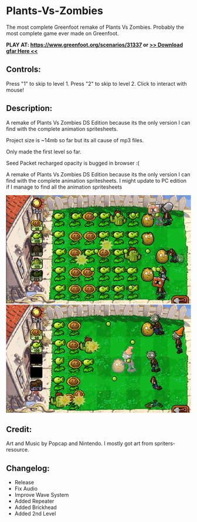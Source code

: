 # Plants-Vs-Zombies
The most complete Greenfoot remake of Plants Vs Zombies. Probably the most complete game ever made on Greenfoot.

**PLAY AT: https://www.greenfoot.org/scenarios/31337 or [>> Download gfar Here <<](https://github.com/TheExploration/Plants-Vs-Zombies/releases/tag/0.2)**

## Controls:
Press "1" to skip to level 1.
Press "2" to skip to level 2.
Click to interact with mouse!



## Description:
A remake of Plants Vs Zombies DS Edition because its the only version I can find with the complete animation spritesheets.

Project size is ~14mb so far but its all cause of mp3 files.

Only made the first level so far.

Seed Packet recharged opacity is bugged in browser :(


A remake of Plants Vs Zombies DS Edition because its the only version I can find with the complete animation spritesheets. 
I might update to PC edition if I manage to find all the animation spritesheets

![demo2](https://github.com/TheExploration/Plants-Vs-Zombies/blob/master/demo2.png)
![demo](https://github.com/TheExploration/Plants-Vs-Zombies/blob/master/demo.png)


## Credit:
Art and Music by Popcap and Nintendo.
I mostly got art from spriters-resource.



## Changelog:
- Release
- Fix Audio
- Improve Wave System
- Added Repeater
- Added Brickhead
- Added 2nd Level
